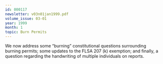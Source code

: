 ```yaml
---
id: 000117
newsletter: v03n01jan1999.pdf
volume_issue: 03-01
year: 1999
month: 1
topic: Burn Permits
---
```


We now address some “burning” constitutional questions surrounding burning permits; some updates to the FLSA 207 (k) exemption; and finally, a question regarding the handwriting of multiple individuals on reports.